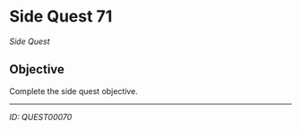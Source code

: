 # Side Quest 71

*Side Quest*

## Objective
Complete the side quest objective.

---
*ID: QUEST00070*